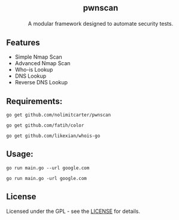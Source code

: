 ## <p align="center">pwnscan
</p>

<p align="center">A modular framework designed to automate security tests.</p>

## Features 

* Simple Nmap Scan
* Advanced Nmap Scan
* Who-is Lookup
* DNS Lookup
* Reverse DNS Lookup

## Requirements: 

`go get github.com/nolimitcarter/pwnscan`

`go get github.com/fatih/color`

`go get github.com/likexian/whois-go`

## Usage: 

`go run main.go --url google.com`

`go run main.go -url google.com`

## License

Licensed under the GPL - see the [LICENSE](LICENSE.md) for details.

